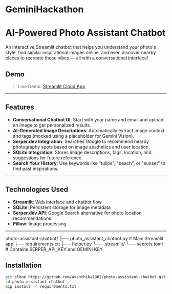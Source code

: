 # GeminiHackathon
# AI-Powered Photo Assistant Chatbot

An interactive Streamlit chatbot that helps you understand your photo's style, find similar inspirational images online, and even discover nearby places to recreate those vibes — all with a conversational interface!

## Demo

> Live Demo: [Streamlit Cloud App](https://your-app-url.streamlit.app)

---

## Features

- **Conversational Chatbot UI**: Start with your name and email and upload an image to get personalized results.
- **AI-Generated Image Descriptions**: Automatically extract image context and tags (mocked using a placeholder for Gemini Vision).
- **Serper.dev Integration**: Searches Google to recommend nearby photography spots based on image aesthetics and user location.
- **SQLite Integration**: Stores image descriptions, tags, location, and suggestions for future reference.
- **Search Your History**: Use keywords like "tulips", "beach", or "sunset" to find past inspirations.

---

## Technologies Used

- **Streamlit**: Web interface and chatbot flow
- **SQLite**: Persistent storage for image metadata
- **Serper.dev API**: Google Search alternative for photo location recommendations
- **Pillow**: Image processing

---
photo-assistant-chatbot/
├── photo_assistant_chatbot.py     # Main Streamlit app
├── requirements.txt
├── helper.py
└── .streamlit/
    └── secrets.toml               # Contains SERPER_API_KEY and GEMINI KEY

## Installation

```bash
git clone https://github.com/avanthika1302/photo-assistant-chatbot.git
cd photo-assistant-chatbot
pip install -r requirements.txt
